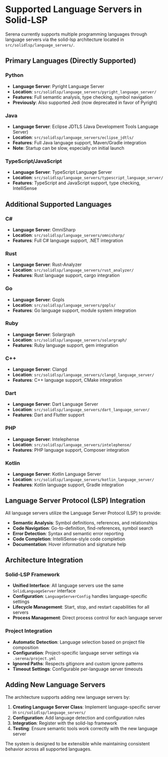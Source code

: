# Supported Language Servers in Solid-LSP

Serena currently supports multiple programming languages through language servers via the solid-lsp architecture located in `src/solidlsp/language_servers/`.

## Primary Languages (Directly Supported)

### Python
- **Language Server**: Pyright Language Server
- **Location**: `src/solidlsp/language_servers/pyright_language_server/`
- **Features**: Full semantic analysis, type checking, symbol navigation
- **Previously**: Also supported Jedi (now deprecated in favor of Pyright)

### Java  
- **Language Server**: Eclipse JDTLS (Java Development Tools Language Server)
- **Location**: `src/solidlsp/language_servers/eclipse_jdtls/`
- **Features**: Full Java language support, Maven/Gradle integration
- **Note**: Startup can be slow, especially on initial launch

### TypeScript/JavaScript
- **Language Server**: TypeScript Language Server
- **Location**: `src/solidlsp/language_servers/typescript_language_server/`
- **Features**: TypeScript and JavaScript support, type checking, IntelliSense

## Additional Supported Languages

### C#
- **Language Server**: OmniSharp
- **Location**: `src/solidlsp/language_servers/omnisharp/`
- **Features**: Full C# language support, .NET integration

### Rust
- **Language Server**: Rust-Analyzer  
- **Location**: `src/solidlsp/language_servers/rust_analyzer/`
- **Features**: Rust language support, cargo integration

### Go
- **Language Server**: Gopls
- **Location**: `src/solidlsp/language_servers/gopls/`
- **Features**: Go language support, module system integration

### Ruby
- **Language Server**: Solargraph
- **Location**: `src/solidlsp/language_servers/solargraph/`
- **Features**: Ruby language support, gem integration

### C++
- **Language Server**: Clangd
- **Location**: `src/solidlsp/language_servers/clangd_language_server/`
- **Features**: C++ language support, CMake integration

### Dart
- **Language Server**: Dart Language Server
- **Location**: `src/solidlsp/language_servers/dart_language_server/`
- **Features**: Dart and Flutter support

### PHP
- **Language Server**: Intelephense
- **Location**: `src/solidlsp/language_servers/intelephense/`
- **Features**: PHP language support, Composer integration

### Kotlin
- **Language Server**: Kotlin Language Server
- **Location**: `src/solidlsp/language_servers/kotlin_language_server/`
- **Features**: Kotlin language support, Gradle integration

## Language Server Protocol (LSP) Integration

All language servers utilize the Language Server Protocol (LSP) to provide:
- **Semantic Analysis**: Symbol definitions, references, and relationships
- **Code Navigation**: Go-to-definition, find-references, symbol search
- **Error Detection**: Syntax and semantic error reporting
- **Code Completion**: IntelliSense-style code completion
- **Documentation**: Hover information and signature help

## Architecture Integration

### Solid-LSP Framework
- **Unified Interface**: All language servers use the same `SolidLanguageServer` interface
- **Configuration**: `LanguageServerConfig` handles language-specific settings
- **Lifecycle Management**: Start, stop, and restart capabilities for all servers
- **Process Management**: Direct process control for each language server

### Project Integration
- **Automatic Detection**: Language selection based on project file composition
- **Configuration**: Project-specific language server settings via `.serena/project.yml`
- **Ignored Paths**: Respects gitignore and custom ignore patterns
- **Timeout Settings**: Configurable per-language server timeouts

## Adding New Language Servers

The architecture supports adding new language servers by:
1. **Creating Language Server Class**: Implement language-specific server in `src/solidlsp/language_servers/`
2. **Configuration**: Add language detection and configuration rules
3. **Integration**: Register with the solid-lsp framework
4. **Testing**: Ensure semantic tools work correctly with the new language server

The system is designed to be extensible while maintaining consistent behavior across all supported languages.
